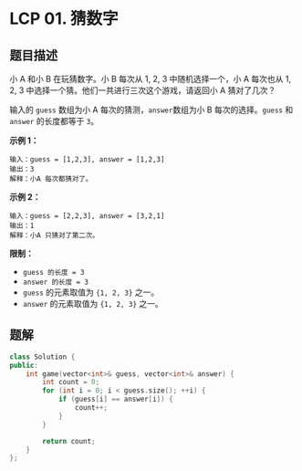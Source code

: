 # LCP 01. 猜数字

## 题目描述

小 A 和小 B 在玩猜数字。小 B 每次从 1, 2, 3 中随机选择一个，小 A 每次也从 1, 2, 3 中选择一个猜。他们一共进行三次这个游戏，请返回小 A 猜对了几次？ 

输入的 `guess` 数组为小 A 每次的猜测，`answer`数组为小 B 每次的选择。`guess` 和 `answer` 的长度都等于 `3`。


**示例 1：**

```
输入：guess = [1,2,3], answer = [1,2,3]
输出：3
解释：小A 每次都猜对了。
```

**示例 2：**

```
输入：guess = [2,2,3], answer = [3,2,1]
输出：1
解释：小A 只猜对了第二次。
```

**限制：**

* `guess 的长度 = 3`
* `answer 的长度 = 3`
* `guess` 的元素取值为 `{1, 2, 3}` 之一。
* `answer` 的元素取值为 `{1, 2, 3}` 之一。


## 题解

```cpp
class Solution {
public:
    int game(vector<int>& guess, vector<int>& answer) {
        int count = 0;
        for (int i = 0; i < guess.size(); ++i) {
            if (guess[i] == answer[i]) {
                count++;
            }
        }

        return count;
    }
};
```